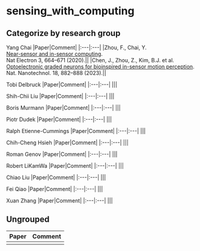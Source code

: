 # sensing_with_computing
## Categorize by research group
Yang Chai
|Paper|Comment|
|:---|:---|
|Zhou, F., Chai, Y.<br>[Near-sensor and in-sensor computing](https://doi.org/10.1038/s41928-020-00501-9).<br>Nat Electron 3, 664–671 (2020).||
|Chen, J., Zhou, Z., Kim, B.J. et al.<br>[Optoelectronic graded neurons for bioinspired in-sensor motion perception](https://doi.org/10.1038/s41565-023-01379-2).<br>Nat. Nanotechnol. 18, 882–888 (2023).||

Tobi Delbruck
|Paper|Comment|
|:---|:---|
|||

Shih-Chii Liu
|Paper|Comment|
|:---|:---|
|||

Boris Murmann
|Paper|Comment|
|:---|:---|
|||

Piotr Dudek
|Paper|Comment|
|:---|:---|
|||

Ralph Etienne-Cummings
|Paper|Comment|
|:---|:---|
|||

Chih-Cheng Hsieh
|Paper|Comment|
|:---|:---|
|||

Roman Genov
|Paper|Comment|
|:---|:---|
|||

Robert LiKamWa
|Paper|Comment|
|:---|:---|
|||

Chiao Liu
|Paper|Comment|
|:---|:---|
|||

Fei Qiao
|Paper|Comment|
|:---|:---|
|||

Xuan Zhang
|Paper|Comment|
|:---|:---|
|||
## Ungrouped
|Paper|Comment|
|:---|:---|
|||
